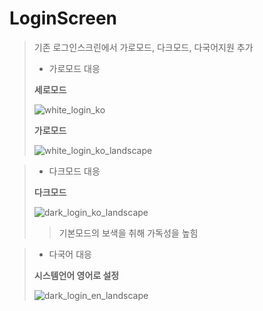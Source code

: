 # LoginScreen

> 기존 로그인스크린에서 가로모드, 다크모드, 다국어지원 추가
> * 가로모드 대응
> 
> **세로모드**
> 
> ![white_login_ko](https://user-images.githubusercontent.com/51395707/165077957-60f5d37c-7de7-41e7-844a-2a3e825ed67d.PNG)
> 
> **가로모드**
> 
> ![white_login_ko_landscape](https://user-images.githubusercontent.com/51395707/165078046-fa6c7d44-4cbc-4fcf-8718-ad95188ebc68.PNG)

> * 다크모드 대응
>
>
> **다크모드**
> 
> ![dark_login_ko_landscape](https://user-images.githubusercontent.com/51395707/165078569-ddd6d2ae-2624-4f67-83b8-fb08222cda43.PNG)
> > 기본모드의 보색을 취해 가독성을 높힘

> * 다국어 대응
>
> **시스템언어 영어로 설정**
>
> ![dark_login_en_landscape](https://user-images.githubusercontent.com/51395707/165079090-460d945c-f704-4a4c-9e53-ed7702f0be58.PNG)
